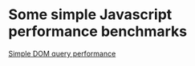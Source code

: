 # Some simple Javascript performance benchmarks #

[Simple DOM query performance](https://jsperf.com/simple-dom-query-performance-test/)
